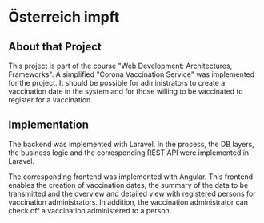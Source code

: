 <h1>Österreich impft</h1>

## About that Project

This project is part of the course "Web Development: Architectures, Frameworks". A simplified "Corona Vaccination Service" was implemented for the project. It should be possible for administrators to create a vaccination date in the system and for those willing to be vaccinated to register for a vaccination.


## Implementation

The backend was implemented with Laravel. In the process, the DB layers, the business logic and the corresponding REST API were implemented in Laravel.

The corresponding frontend was implemented with Angular. This frontend enables the creation of vaccination dates, the summary of the data to be transmitted and the overview and detailed view with registered persons for vaccination administrators. In addition, the vaccination administrator can check off a vaccination administered to a person.
